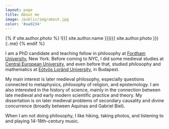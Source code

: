 ```yaml
---
layout: page
title: About me
image: /public/img/about.jpg
color: '#aa0234'
---
```


{% if site.author.photo %}
  ![{{ site.author.name }}]({{ site.author.photo }}){:.me}
{% endif %}


I am a PhD candidate and teaching fellow in philosophy at [Fordham University](http://www.fordham.edu), New York.
Before coming to NYC, I did some medieval studies at <a href="http://www.ceu.hu" target="_blank">Central European University</a>, and even before that, studied philosophy and mathematics at <a href="http://www.elte.hu/en" target="_blank">Eötvös Loránd University</a>, in Budapest.

My main interest is later medieval philosophy, especially questions connected to metaphysics, philosophy of religion, and epistemology. I am also interested in the history of science, mainly in the connection between late medieval and early modern scientific practice and theory. My dissertation is on later medieval problems of secondary causality and divine concurrence (broadly between Aquinas and Gabriel Biel).

When I am not doing philosophy, I like hiking,  taking photos, and listening to and playing 14-18th-century music.
